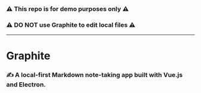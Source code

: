 ### ⚠️ This repo is for demo purposes only ⚠️ 
### ⚠️ DO NOT use Graphite to edit local files ⚠️
---

# Graphite 
### ✍️ A local-first Markdown note-taking app built with Vue.js and Electron.
